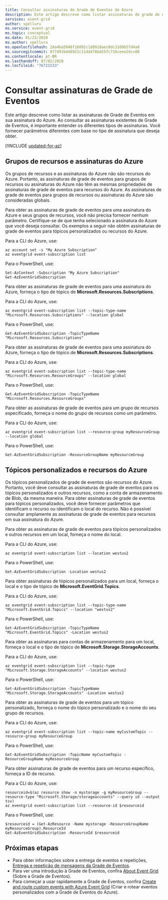 ```yaml
---
title: Consultar assinaturas de Grade de Eventos do Azure
description: Este artigo descreve como listar assinaturas de grade de eventos em sua assinatura do Azure. Você fornece parâmetros diferentes com base no tipo de assinatura.
services: event-grid
author: spelluru
ms.service: event-grid
ms.topic: conceptual
ms.date: 01/23/2020
ms.author: spelluru
ms.openlocfilehash: 2da4ba5946f16092c1d0918aec8dc3109b5fd4a8
ms.sourcegitcommit: 877491bd46921c11dd478bd25fc718ceee2dcc08
ms.contentlocale: pt-BR
ms.lasthandoff: 07/02/2020
ms.locfileid: "76721533"
---
```

# <a name="query-event-grid-subscriptions"></a>Consultar assinaturas de Grade de Eventos 

Este artigo descreve como listar as assinaturas de Grade de Eventos em sua assinatura do Azure. Ao consultar as assinaturas existentes de Grade de Eventos, é importante entender os diferentes tipos de assinaturas. Você fornecer parâmetros diferentes com base no tipo de assinatura que deseja obter.

[!INCLUDE [updated-for-az](../../includes/updated-for-az.md)]

## <a name="resource-groups-and-azure-subscriptions"></a>Grupos de recursos e assinaturas do Azure

Os grupos de recursos e as assinaturas do Azure não são recursos do Azure. Portanto, as assinaturas de grade de eventos para grupos de recursos ou assinaturas do Azure não têm as mesmas propriedades de assinaturas de grade de eventos para recursos do Azure. As assinaturas de grade de eventos para grupos de recursos ou assinaturas do Azure são consideradas globais.

Para obter as assinaturas de grade de eventos para uma assinatura do Azure e seus grupos de recursos, você não precisa fornecer nenhum parâmetro. Certifique-se de que tenha selecionado a assinatura do Azure que você deseja consultar. Os exemplos a seguir não obtêm assinaturas de grade de eventos para tópicos personalizados ou recursos do Azure.

Para a CLI do Azure, use:

```azurecli-interactive
az account set -s "My Azure Subscription"
az eventgrid event-subscription list
```

Para o PowerShell, use:

```azurepowershell-interactive
Set-AzContext -Subscription "My Azure Subscription"
Get-AzEventGridSubscription
```

Para obter as assinaturas de grade de eventos para uma assinatura do Azure, forneça o tipo de tópico de **Microsoft.Resources.Subscriptions**.

Para a CLI do Azure, use:

```azurecli-interactive
az eventgrid event-subscription list --topic-type-name "Microsoft.Resources.Subscriptions" --location global
```

Para o PowerShell, use:

```azurepowershell-interactive
Get-AzEventGridSubscription -TopicTypeName "Microsoft.Resources.Subscriptions"
```

Para obter as assinaturas de grade de eventos para uma assinatura do Azure, forneça o tipo de tópico de **Microsoft.Resources.Subscriptions**.

Para a CLI do Azure, use:

```azurecli-interactive
az eventgrid event-subscription list --topic-type-name "Microsoft.Resources.ResourceGroups" --location global
```

Para o PowerShell, use:

```azurepowershell-interactive
Get-AzEventGridSubscription -TopicTypeName "Microsoft.Resources.ResourceGroups"
```

Para obter as assinaturas de grade de eventos para um grupo de recursos especificado, forneça o nome do grupo de recursos como um parâmetro.

Para a CLI do Azure, use:

```azurecli-interactive
az eventgrid event-subscription list --resource-group myResourceGroup --location global
```

Para o PowerShell, use:

```azurepowershell-interactive
Get-AzEventGridSubscription -ResourceGroupName myResourceGroup
```

## <a name="custom-topics-and-azure-resources"></a>Tópicos personalizados e recursos do Azure

Os tópicos personalizados de grade de eventos são recursos do Azure. Portanto, você deve consultar as assinaturas de grade de eventos para os tópicos personalizados e outros recursos, como a conta de armazenamento de Blob, da mesma maneira. Para obter assinaturas de grade de eventos para tópicos personalizados, você deve fornecer parâmetros que identificam o recurso ou identificam o local do recurso. Não é possível consultar amplamente as assinaturas de grade de eventos para recursos em sua assinatura do Azure.

Para obter as assinaturas de grade de eventos para tópicos personalizados e outros recursos em um local, forneça o nome do local.

Para a CLI do Azure, use:

```azurecli-interactive
az eventgrid event-subscription list --location westus2
```

Para o PowerShell, use:

```azurepowershell-interactive
Get-AzEventGridSubscription -Location westus2
```

Para obter assinaturas de tópicos personalizados para um local, forneça o local e o tipo de tópico de **Microsoft.EventGrid.Topics**.

Para a CLI do Azure, use:

```azurecli-interactive
az eventgrid event-subscription list --topic-type-name "Microsoft.EventGrid.Topics" --location "westus2"
```

Para o PowerShell, use:

```azurepowershell-interactive
Get-AzEventGridSubscription -TopicTypeName "Microsoft.EventGrid.Topics" -Location westus2
```

Para obter as assinaturas para contas de armazenamento para um local, forneça o local e o tipo de tópico de **Microsoft.Storage.StorageAccounts**.

Para a CLI do Azure, use:

```azurecli-interactive
az eventgrid event-subscription list --topic-type "Microsoft.Storage.StorageAccounts" --location westus2
```

Para o PowerShell, use:

```azurepowershell-interactive
Get-AzEventGridSubscription -TopicTypeName "Microsoft.Storage.StorageAccounts" -Location westus2
```

Para obter as assinaturas de grade de eventos para um tópico personalizado, forneça o nome do tópico personalizado e o nome do seu grupo de recursos.

Para a CLI do Azure, use:

```azurecli-interactive
az eventgrid event-subscription list --topic-name myCustomTopic --resource-group myResourceGroup
```

Para o PowerShell, use:

```azurepowershell-interactive
Get-AzEventGridSubscription -TopicName myCustomTopic -ResourceGroupName myResourceGroup
```

Para obter assinaturas de grade de eventos para um recurso específico, forneça a ID de recurso.

Para a CLI do Azure, use:

```azurecli-interactive
resourceid=$(az resource show -n mystorage -g myResourceGroup --resource-type "Microsoft.Storage/storageaccounts" --query id --output tsv)
az eventgrid event-subscription list --resource-id $resourceid
```

Para o PowerShell, use:

```azurepowershell-interactive
$resourceid = (Get-AzResource -Name mystorage -ResourceGroupName myResourceGroup).ResourceId
Get-AzEventGridSubscription -ResourceId $resourceid
```

## <a name="next-steps"></a>Próximas etapas

* Para obter informações sobre a entrega de eventos e repetições, [Entrega e repetição de mensagens da Grade de Eventos](delivery-and-retry.md).
* Para ver uma introdução à Grade de Eventos, confira [About Event Grid](overview.md) (Sobre a Grade de Eventos).
* Para começar a usar rapidamente a Grade de Eventos, confira [Create and route custom events with Azure Event Grid](custom-event-quickstart.md) (Criar e rotear eventos personalizados com a Grade de Eventos do Azure).
